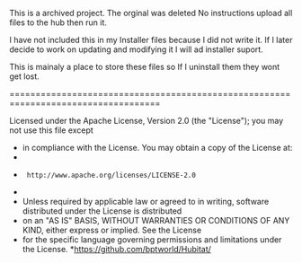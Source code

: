 This is a archived project. The orginal was deleted
No instructions upload all files to the hub then run it.


I have not included this in my Installer files because I did not write it.
If I later decide to work on updating and modifying it I will ad installer suport.

This is mainaly a place to store these files so If I uninstall them they wont get lost.


===================================================================================

Licensed under the Apache License, Version 2.0 (the "License"); you may not use this file except
 *  in compliance with the License. You may obtain a copy of the License at:
 *
 *      http://www.apache.org/licenses/LICENSE-2.0
 *
 *  Unless required by applicable law or agreed to in writing, software distributed under the License is distributed
 *  on an "AS IS" BASIS, WITHOUT WARRANTIES OR CONDITIONS OF ANY KIND, either express or implied. See the License
 *  for the specific language governing permissions and limitations under the License.
 *https://github.com/bptworld/Hubitat/

